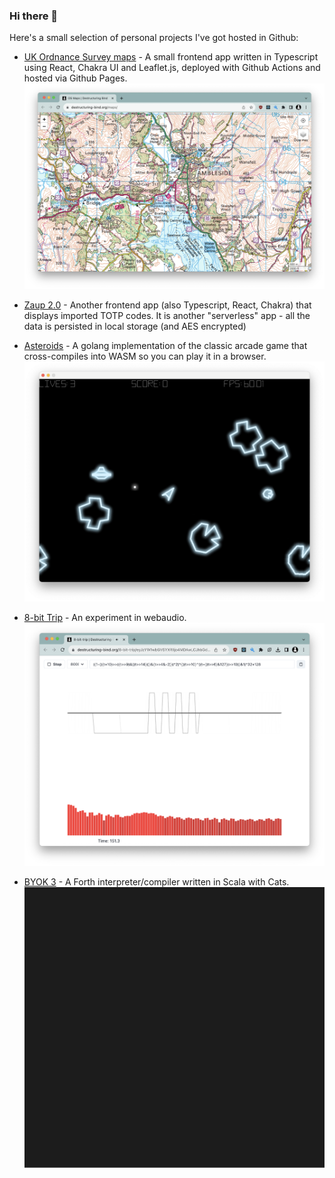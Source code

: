 ### Hi there 👋

Here's a small selection of personal projects I've got hosted in Github:

* [UK Ordnance Survey maps](https://github.com/rm-hull/maps) - A small frontend app written in Typescript
  using React, Chakra UI and Leaflet.js, deployed with Github Actions and hosted via Github Pages. 
  ![maps-leisure](https://github.com/rm-hull/maps/blob/main/doc/screenshots/maps_leisure.webp?raw=true)

* [Zaup 2.0](https://github.com/rm-hull/zaup2) - Another frontend app (also Typescript, React, Chakra) that
  displays imported TOTP codes. It is another "serverless" app - all the data is persisted in local storage
  (and AES encrypted)

* [Asteroids](https://github.com/rm-hull/asteroids) - A golang implementation of the classic arcade game that
  cross-compiles into WASM so you can play it in a browser.
  ![screenshot](https://github.com/rm-hull/asteroids/blob/main/screenshot.png?raw=true)


* [8-bit Trip](https://github.com/rm-hull/8-bit-trip) - An experiment in webaudio.
  ![web-app](https://github.com/rm-hull/8-bit-trip/blob/main/doc/screenshot/web_app.png?raw=true)

* [BYOK 3](https://github.com/rm-hull/byok3) - A Forth interpreter/compiler written in Scala with Cats.
  ![screencast](https://raw.githubusercontent.com/rm-hull/byok3/master/screencast.svg)

<!--
**rm-hull/rm-hull** is a ✨ _special_ ✨ repository because its `README.md` (this file) appears on your GitHub profile.

Here are some ideas to get you started:

- 🔭 I’m currently working on ...
- 🌱 I’m currently learning ...
- 👯 I’m looking to collaborate on ...
- 🤔 I’m looking for help with ...
- 💬 Ask me about ...
- 📫 How to reach me: ...
- 😄 Pronouns: ...
- ⚡ Fun fact: ...
-->
